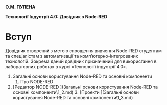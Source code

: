 **О.М. ПУПЕНА**

**Технології Індустрії 4.0: Довідник з Node-RED**

# Вступ

Довідник створений з метою спрощення вивчення Node-RED студентам та спеціалістам з автоматизації та комп’ютерно-інтегрованих технологій. Зокрема даний довідник призначений для використання в лабораторних роботах в курсі «Технології індустрії 4.0». 

1. Загальні основи користування Node-RED та основні компоненти 
   1. Про NODE-RED
2. [Редактор NODE-RED ](Загальні основи користування Node-RED та основні компоненти\1_2.md) 
   3. [Проекти ](Загальні основи користування Node-RED та основні компоненти\1_3.md) 
